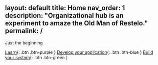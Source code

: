 layout: default
title: Home
nav_order: 1
description: "Organizational hub is an experiment to amaze the Old Man of Restelo."
permalink: /
---

Just the beginning

[Learn](http://wirepas.com/){: .btn .btn-purple }
[Develop your application](https://organizationhub.github.io/sdk/){: .btn .btn-blue }
[Build your system](https://github.com/wirepas/tutorials){: .btn .btn-green }


